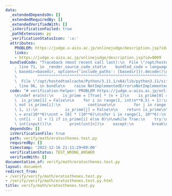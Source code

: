 ```yaml
---
data:
  _extendedDependsOn: []
  _extendedRequiredBy: []
  _extendedVerifiedWith: []
  _isVerificationFailed: true
  _pathExtension: py
  _verificationStatusIcon: ':x:'
  attributes:
    PROBLEM: https://judge.u-aizu.ac.jp/onlinejudge/description.jsp?id=0009
    links:
    - https://judge.u-aizu.ac.jp/onlinejudge/description.jsp?id=0009
  bundledCode: "Traceback (most recent call last):\n  File \"/opt/hostedtoolcache/Python/3.11.1/x64/lib/python3.11/site-packages/onlinejudge_verify/documentation/build.py\"\
    , line 71, in _render_source_code_stat\n    bundled_code = language.bundle(stat.path,\
    \ basedir=basedir, options={'include_paths': [basedir]}).decode()\n          \
    \         ^^^^^^^^^^^^^^^^^^^^^^^^^^^^^^^^^^^^^^^^^^^^^^^^^^^^^^^^^^^^^^^^^^^^^^^^^^^^^^^^^\n\
    \  File \"/opt/hostedtoolcache/Python/3.11.1/x64/lib/python3.11/site-packages/onlinejudge_verify/languages/python.py\"\
    , line 96, in bundle\n    raise NotImplementedError\nNotImplementedError\n"
  code: "# verification-helper: PROBLEM https://judge.u-aizu.ac.jp/onlinejudge/description.jsp?id=0009\n\
    \n\ndef era(n):\n    is_prime = [True] * (n + 1)\n    is_prime[0] = False\n  \
    \  is_prime[1] = False\n\n    for i in range(2, int(n**0.5) + 1):\n        if\
    \ not is_prime[i]:\n            continue\n\n        for j in range(2 * i, n +\
    \ 1, i):\n            is_prime[j] = False\n\n    return is_prime\n\n\nis_prime\
    \ = era(10**6)\ncnt = [0] * (10**6)\n\nfor i in range(1, 10**6):\n    cnt[i] =\
    \ cnt[i - 1] + (1 if is_prime[i] else 0)\n\nwhile True:\n    try:\n        n =\
    \ int(input())\n        print(cnt[n])\n    except:\n        break\n"
  dependsOn: []
  isVerificationFile: true
  path: verify/math/eratosthenes.test.py
  requiredBy: []
  timestamp: '2022-12-16 21:11:29+09:00'
  verificationStatus: TEST_WRONG_ANSWER
  verifiedWith: []
documentation_of: verify/math/eratosthenes.test.py
layout: document
redirect_from:
- /verify/verify/math/eratosthenes.test.py
- /verify/verify/math/eratosthenes.test.py.html
title: verify/math/eratosthenes.test.py
---
```

